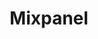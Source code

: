 ---
title: Mixpanel
description: User behavior analytics for product, marketing, and data teams.
link: https://mixpanel.com/jobs/
image: https://static.adweek.com/adweek.com-prod/wp-content/uploads/sites/2/mixpanel-logo.jpeg
---